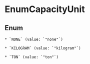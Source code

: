 
# EnumCapacityUnit

## Enum


    * `NONE` (value: `"none"`)

    * `KILOGRAM` (value: `"kilogram"`)

    * `TON` (value: `"ton"`)



